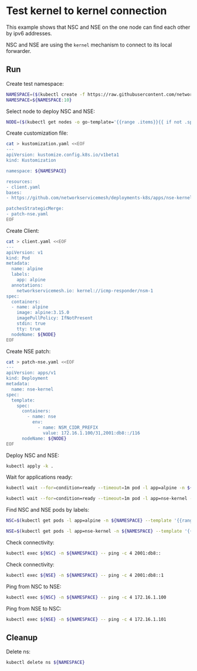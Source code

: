 # Test kernel to kernel connection


This example shows that NSC and NSE on the one node can find each other by ipv6 addresses.

NSC and NSE are using the `kernel` mechanism to connect to its local forwarder.

## Run

Create test namespace:
```bash
NAMESPACE=($(kubectl create -f https://raw.githubusercontent.com/networkservicemesh/deployments-k8s/34c37775818d13ea3d46ecce624c120d7b915d3d/examples/features/namespace.yaml)[0])
NAMESPACE=${NAMESPACE:10}
```

Select node to deploy NSC and NSE:
```bash
NODE=($(kubectl get nodes -o go-template='{{range .items}}{{ if not .spec.taints  }}{{index .metadata.labels "kubernetes.io/hostname"}} {{end}}{{end}}')[0])
```

Create customization file:
```bash
cat > kustomization.yaml <<EOF
---
apiVersion: kustomize.config.k8s.io/v1beta1
kind: Kustomization

namespace: ${NAMESPACE}

resources:
- client.yaml
bases:
- https://github.com/networkservicemesh/deployments-k8s/apps/nse-kernel?ref=34c37775818d13ea3d46ecce624c120d7b915d3d

patchesStrategicMerge:
- patch-nse.yaml
EOF
```

Create Client:
```bash
cat > client.yaml <<EOF
---
apiVersion: v1
kind: Pod
metadata:
  name: alpine
  labels:
    app: alpine
  annotations:
    networkservicemesh.io: kernel://icmp-responder/nsm-1
spec:
  containers:
  - name: alpine
    image: alpine:3.15.0
    imagePullPolicy: IfNotPresent
    stdin: true
    tty: true
  nodeName: ${NODE}
EOF
```
Create NSE patch:
```bash
cat > patch-nse.yaml <<EOF
---
apiVersion: apps/v1
kind: Deployment
metadata:
  name: nse-kernel
spec:
  template:
    spec:
      containers:
        - name: nse
          env:
            - name: NSM_CIDR_PREFIX
              value: 172.16.1.100/31,2001:db8::/116
      nodeName: ${NODE}
EOF
```

Deploy NSC and NSE:
```bash
kubectl apply -k .
```

Wait for applications ready:
```bash
kubectl wait --for=condition=ready --timeout=1m pod -l app=alpine -n ${NAMESPACE}
```
```bash
kubectl wait --for=condition=ready --timeout=1m pod -l app=nse-kernel -n ${NAMESPACE}
```

Find NSC and NSE pods by labels:
```bash
NSC=$(kubectl get pods -l app=alpine -n ${NAMESPACE} --template '{{range .items}}{{.metadata.name}}{{"\n"}}{{end}}')
```
```bash
NSE=$(kubectl get pods -l app=nse-kernel -n ${NAMESPACE} --template '{{range .items}}{{.metadata.name}}{{"\n"}}{{end}}')
```

Check connectivity:
```bash
kubectl exec ${NSC} -n ${NAMESPACE} -- ping -c 4 2001:db8::
```

Check connectivity:
```bash
kubectl exec ${NSE} -n ${NAMESPACE} -- ping -c 4 2001:db8::1
```

Ping from NSC to NSE:
```bash
kubectl exec ${NSC} -n ${NAMESPACE} -- ping -c 4 172.16.1.100
```

Ping from NSE to NSC:
```bash
kubectl exec ${NSE} -n ${NAMESPACE} -- ping -c 4 172.16.1.101
```

## Cleanup

Delete ns:
```bash
kubectl delete ns ${NAMESPACE}
```
